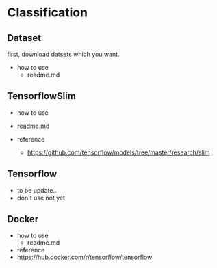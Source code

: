 # Classification
## Dataset
first, download datsets which you want.
- how to use
  - readme.md
 
## TensorflowSlim
 - how to use
  - readme.md

 - reference
   - https://github.com/tensorflow/models/tree/master/research/slim

## Tensorflow
 - to be update..
 - don't use not yet
 
## Docker
- how to use
  - readme.md
 - reference 
  - https://hub.docker.com/r/tensorflow/tensorflow

